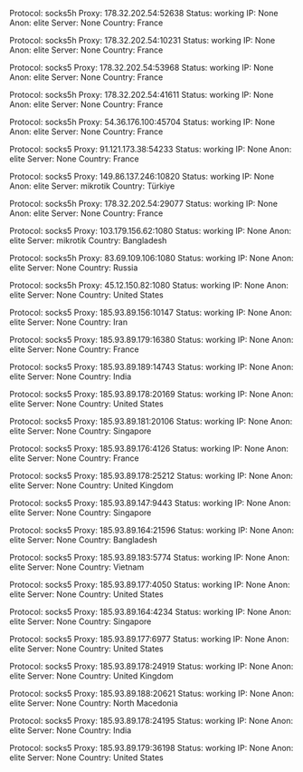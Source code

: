 Protocol: socks5h
Proxy: 178.32.202.54:52638
Status: working
IP: None
Anon: elite
Server: None
Country: France

Protocol: socks5h
Proxy: 178.32.202.54:10231
Status: working
IP: None
Anon: elite
Server: None
Country: France

Protocol: socks5
Proxy: 178.32.202.54:53968
Status: working
IP: None
Anon: elite
Server: None
Country: France

Protocol: socks5h
Proxy: 178.32.202.54:41611
Status: working
IP: None
Anon: elite
Server: None
Country: France

Protocol: socks5h
Proxy: 54.36.176.100:45704
Status: working
IP: None
Anon: elite
Server: None
Country: France

Protocol: socks5
Proxy: 91.121.173.38:54233
Status: working
IP: None
Anon: elite
Server: None
Country: France

Protocol: socks5
Proxy: 149.86.137.246:10820
Status: working
IP: None
Anon: elite
Server: mikrotik
Country: Türkiye

Protocol: socks5h
Proxy: 178.32.202.54:29077
Status: working
IP: None
Anon: elite
Server: None
Country: France

Protocol: socks5
Proxy: 103.179.156.62:1080
Status: working
IP: None
Anon: elite
Server: mikrotik
Country: Bangladesh

Protocol: socks5h
Proxy: 83.69.109.106:1080
Status: working
IP: None
Anon: elite
Server: None
Country: Russia

Protocol: socks5h
Proxy: 45.12.150.82:1080
Status: working
IP: None
Anon: elite
Server: None
Country: United States

Protocol: socks5
Proxy: 185.93.89.156:10147
Status: working
IP: None
Anon: elite
Server: None
Country: Iran

Protocol: socks5
Proxy: 185.93.89.179:16380
Status: working
IP: None
Anon: elite
Server: None
Country: France

Protocol: socks5
Proxy: 185.93.89.189:14743
Status: working
IP: None
Anon: elite
Server: None
Country: India

Protocol: socks5
Proxy: 185.93.89.178:20169
Status: working
IP: None
Anon: elite
Server: None
Country: United States

Protocol: socks5
Proxy: 185.93.89.181:20106
Status: working
IP: None
Anon: elite
Server: None
Country: Singapore

Protocol: socks5
Proxy: 185.93.89.176:4126
Status: working
IP: None
Anon: elite
Server: None
Country: France

Protocol: socks5
Proxy: 185.93.89.178:25212
Status: working
IP: None
Anon: elite
Server: None
Country: United Kingdom

Protocol: socks5
Proxy: 185.93.89.147:9443
Status: working
IP: None
Anon: elite
Server: None
Country: Singapore

Protocol: socks5
Proxy: 185.93.89.164:21596
Status: working
IP: None
Anon: elite
Server: None
Country: Bangladesh

Protocol: socks5
Proxy: 185.93.89.183:5774
Status: working
IP: None
Anon: elite
Server: None
Country: Vietnam

Protocol: socks5
Proxy: 185.93.89.177:4050
Status: working
IP: None
Anon: elite
Server: None
Country: United States

Protocol: socks5
Proxy: 185.93.89.164:4234
Status: working
IP: None
Anon: elite
Server: None
Country: Singapore

Protocol: socks5
Proxy: 185.93.89.177:6977
Status: working
IP: None
Anon: elite
Server: None
Country: United States

Protocol: socks5
Proxy: 185.93.89.178:24919
Status: working
IP: None
Anon: elite
Server: None
Country: United Kingdom

Protocol: socks5
Proxy: 185.93.89.188:20621
Status: working
IP: None
Anon: elite
Server: None
Country: North Macedonia

Protocol: socks5
Proxy: 185.93.89.178:24195
Status: working
IP: None
Anon: elite
Server: None
Country: India

Protocol: socks5
Proxy: 185.93.89.179:36198
Status: working
IP: None
Anon: elite
Server: None
Country: United States

